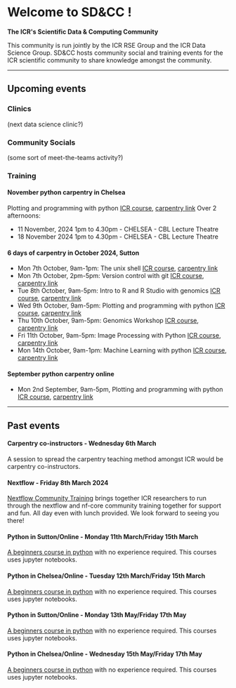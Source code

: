 
# Welcome to SD&CC !
**The ICR's Scientific Data & Computing Community**

This community is run jointly by the ICR RSE Group and the ICR Data Science Group. SD&CC hosts community social and training events for the ICR scientific community to share knowledge amongst the community.

---  

## Upcoming events

### Clinics
(next data science clinic?)

### Community Socials
(some sort of meet-the-teams activity?)

### Training

#### November python carpentry in Chelsea
Plotting and programming with python [ICR course](https://training.icr.ac.uk/coursed.php?course=1200), [carpentry link]([https://icr-sd-cc.github.io/2024-09-02-ICR/](https://icr-sd-cc.github.io/2024-11-11-ICR/))  
Over 2 afternoons:  
- 11 November, 2024 1pm to 4.30pm - CHELSEA - CBL Lecture Theatre  
- 18 November 2024 1pm to 4.30pm - CHELSEA - CBL Lecture Theatre  
    
#### 6 days of carpentry in October 2024, Sutton
- Mon 7th October, 9am-1pm: The unix shell [ICR course](https://training.icr.ac.uk/coursed.php?course=1215), [carpentry link](https://github.com/ICR-SD-CC/2024-10-07-ICR-UNIX)  
- Mon 7th October, 2pm-5pm: Version control with git [ICR course](https://training.icr.ac.uk/coursed.php?course=1216), [carpentry link](https://github.com/ICR-SD-CC/2024-10-07-ICR-GIT)  
- Tue 8th October, 9am-5pm: Intro to R and R Studio with genomics [ICR course](https://training.icr.ac.uk/coursed.php?course=1218), [carpentry link](https://github.com/ICR-SD-CC/2024-10-08-ICR-R)  
- Wed 9th October, 9am-5pm: Plotting and programming with python [ICR course](https://training.icr.ac.uk/coursed.php?course=1200), [carpentry link](https://icr-sd-cc.github.io/2024-10-09-ICR/)  
- Thu 10th October, 9am-5pm: Genomics Workshop [ICR course](https://training.icr.ac.uk/coursed.php?course=1219), [carpentry link](https://github.com/ICR-SD-CC/2024-10-10-ICR-GENOMICS)  
- Fri 11th October, 9am-5pm: Image Processing with Python [ICR course](https://training.icr.ac.uk/coursed.php?course=1217), [carpentry link](https://github.com/ICR-SD-CC/2024-10-11-ICR-IMAGE)  
- Mon 14th October, 9am-1pm: Machine Learning with python [ICR course](https://training.icr.ac.uk/coursed.php?course=1215), [carpentry link](https://github.com/ICR-SD-CC/2024-10-14-ICR-ML)  


#### September python carpentry online
- Mon 2nd September, 9am-5pm, Plotting and programming with python [ICR course](https://training.icr.ac.uk/coursed.php?course=1200), [carpentry link](https://icr-sd-cc.github.io/2024-09-02-ICR/)  

---  

## Past events

#### Carpentry co-instructors - Wednesday 6th March
A session to spread the carpentry teaching method amongst ICR would be carpentry co-instructors.

#### Nextflow - Friday 8th March 2024
[Nextflow Community Training](https://training.icr.ac.uk/coursed.php?course=1087) brings together ICR researchers to run through the nextflow and nf-core community training together for support and fun. All day even with lunch provided. We look forward to seeing you there!

#### Python in Sutton/Online - Monday 11th March/Friday 15th March
[A beginners course in python](https://training.icr.ac.uk/coursed.php?course=544) with no experience required. This courses uses jupyter notebooks.

#### Python in Chelsea/Online - Tuesday 12th March/Friday 15th March
[A beginners course in python](https://training.icr.ac.uk/coursed.php?course=544) with no experience required. This courses uses jupyter notebooks.

#### Python in Sutton/Online - Monday 13th May/Friday 17th May
[A beginners course in python](https://training.icr.ac.uk/coursed.php?course=544) with no experience required. This courses uses jupyter notebooks.

#### Python in Chelsea/Online - Wednesday 15th May/Friday 17th May
[A beginners course in python](https://training.icr.ac.uk/coursed.php?course=544) with no experience required. This courses uses jupyter notebooks.
